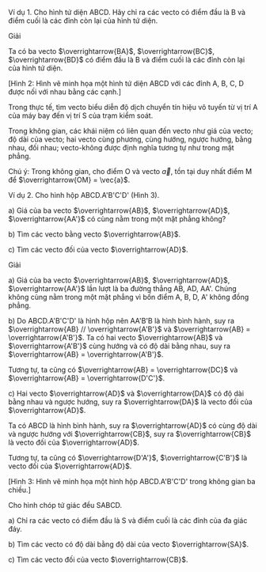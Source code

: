 Ví dụ 1. Cho hình tứ diện ABCD. Hãy chỉ ra các vecto có điểm đầu là B và điểm cuối là các đỉnh còn lại của hình tứ diện.

Giải

Ta có ba vecto $\overrightarrow{BA}$, $\overrightarrow{BC}$, $\overrightarrow{BD}$ có điểm đầu là B và điểm cuối là các đỉnh còn lại của hình tứ diện.

[Hình 2: Hình vẽ minh họa một hình tứ diện ABCD với các đỉnh A, B, C, D được nối với nhau bằng các cạnh.]

Trong thực tế, tìm vecto biểu diễn độ dịch chuyển tín hiệu vô tuyến từ vị trí A của máy bay đến vị trí S của trạm kiểm soát.

Trong không gian, các khái niệm có liên quan đến vecto như giá của vecto; độ dài của vecto; hai vecto cùng phương, cùng hướng, ngược hướng, bằng nhau, đối nhau; vecto-không được định nghĩa tương tự như trong mặt phẳng.

Chú ý: Trong không gian, cho điểm O và vecto $\vec{a}$, tồn tại duy nhất điểm M để $\overrightarrow{OM} = \vec{a}$.

Ví dụ 2. Cho hình hộp ABCD.A'B'C'D' (Hình 3).

a) Giá của ba vecto $\overrightarrow{AB}$, $\overrightarrow{AD}$, $\overrightarrow{AA'}$ có cùng nằm trong một mặt phẳng không?

b) Tìm các vecto bằng vecto $\overrightarrow{AB}$.

c) Tìm các vecto đối của vecto $\overrightarrow{AD}$.

Giải

a) Giá của ba vecto $\overrightarrow{AB}$, $\overrightarrow{AD}$, $\overrightarrow{AA'}$ lần lượt là ba đường thẳng AB, AD, AA'. Chúng không cùng nằm trong một mặt phẳng vì bốn điểm A, B, D, A' không đồng phẳng.

b) Do ABCD.A'B'C'D' là hình hộp nên AA'B'B là hình bình hành, suy ra $\overrightarrow{AB} // \overrightarrow{A'B'}$ và $\overrightarrow{AB} = \overrightarrow{A'B'}$. Ta có hai vecto $\overrightarrow{AB}$ và $\overrightarrow{A'B'}$ cùng hướng và có độ dài bằng nhau, suy ra $\overrightarrow{AB} = \overrightarrow{A'B'}$.

Tương tự, ta cũng có $\overrightarrow{AB} = \overrightarrow{DC}$ và $\overrightarrow{AB} = \overrightarrow{D'C'}$.

c) Hai vecto $\overrightarrow{AD}$ và $\overrightarrow{DA}$ có độ dài bằng nhau và ngược hướng, suy ra $\overrightarrow{DA}$ là vecto đối của $\overrightarrow{AD}$.

Ta có ABCD là hình bình hành, suy ra $\overrightarrow{AD}$ có cùng độ dài và ngược hướng với $\overrightarrow{CB}$, suy ra $\overrightarrow{CB}$ là vecto đối của $\overrightarrow{AD}$.

Tương tự, ta cũng có $\overrightarrow{D'A'}$, $\overrightarrow{C'B'}$ là vecto đối của $\overrightarrow{AD}$.

[Hình 3: Hình vẽ minh họa một hình hộp ABCD.A'B'C'D' trong không gian ba chiều.]

Cho hình chóp tứ giác đều SABCD.

a) Chỉ ra các vecto có điểm đầu là S và điểm cuối là các đỉnh của đa giác đáy.

b) Tìm các vecto có độ dài bằng độ dài của vecto $\overrightarrow{SA}$.

c) Tìm các vecto đối của vecto $\overrightarrow{CB}$.